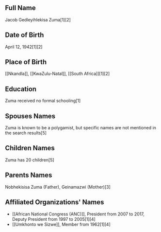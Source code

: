 ## Full Name
Jacob Gedleyihlekisa Zuma[1][2]

## Date of Birth
April 12, 1942[1][2]

## Place of Birth
[[Nkandla]], [[KwaZulu-Natal]], [[South Africa]][1][2]

## Education
Zuma received no formal schooling[1]

## Spouses Names
Zuma is known to be a polygamist, but specific names are not mentioned in the search results[5]

## Children Names
Zuma has 20 children[5]

## Parents Names
Nobhekisisa Zuma (Father), Geinamazwi (Mother)[3]

## Affiliated Organizations' Names
- [[African National Congress (ANC)]], President from 2007 to 2017, Deputy President from 1997 to 2005[1][4]
- [[Umkhonto we Sizwe]], Member from 1962[1][4]

